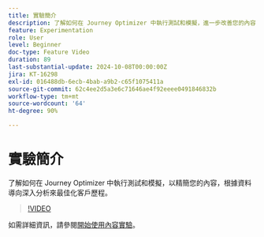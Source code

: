 ```yaml
---
title: 實驗簡介
description: 了解如何在 Journey Optimizer 中執行測試和模擬，進一步改善您的內容，以利根據資料導向的深入分析提供最佳化的客戶歷程。
feature: Experimentation
role: User
level: Beginner
doc-type: Feature Video
duration: 89
last-substantial-update: 2024-10-08T00:00:00Z
jira: KT-16298
exl-id: 016488db-6ecb-4bab-a9b2-c65f1075411a
source-git-commit: 62c4ee2d5a3e6c71646ae4f92eeee0491846832b
workflow-type: tm+mt
source-wordcount: '64'
ht-degree: 90%

---
```


# 實驗簡介

了解如何在 Journey Optimizer 中執行測試和模擬，以精簡您的內容，根據資料導向深入分析來最佳化客戶歷程。

>[!VIDEO](https://video.tv.adobe.com/v/3434963/?learn=on)

如需詳細資訊，請參閱[開始使用內容實驗](https://experienceleague.adobe.com/zh-hant/docs/journey-optimizer/using/content-management/content-experiment/get-started-experiment)。
